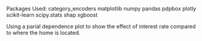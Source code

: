 Packages Used:
category_encoders
matplotlib
numpy
pandas
pdpbox
plotly
scikit-learn
scipy.stats
shap
xgboost

Using a parial dependence plot to show the effect of interest rate compared to where the home is located.
